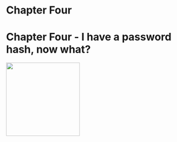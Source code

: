 # Chapter Four 
# Chapter Four - I have a password hash, now what?

<img src="https://user-images.githubusercontent.com/46549513/162606300-527e8cff-8c23-43d6-b06b-8b43fd7c82f2.png" width="200" height="200" />
